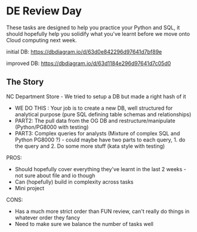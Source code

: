 # DE Review Day

These tasks are designed to help you practice your Python and SQL, it should hopefully help you solidify what you've learnt before we move onto Cloud computing next week.

initial DB: https://dbdiagram.io/d/63d0e842296d97641d7bf89e

improved DB: https://dbdiagram.io/d/63d1184e296d97641d7c05d0



## The Story

NC Department Store - We tried to setup a DB but made a right hash of it

- WE DO THIS : Your job is to create a new DB, well structured for analytical purpose (pure SQL defining table schemas and relationships)
- PART2: The pull data from the OG DB and restructure/manipulate (Python/PG8000 with testing)
- PART3: Complex queries for analysts (Mixture of complex SQL and Python PG8000 ?) - could maybe have two parts to each query, 1. do the query and 2. Do some more stuff (kata style with testing)

PROS:

- Should hopefully cover everything they've learnt in the last 2 weeks - not sure about file and io though
- Can (hopefully) build in complexity across tasks
- Mini project

CONS:

- Has a much more strict order than FUN review, can't really do things in whatever order they fancy
- Need to make sure we balance the number of tasks well
